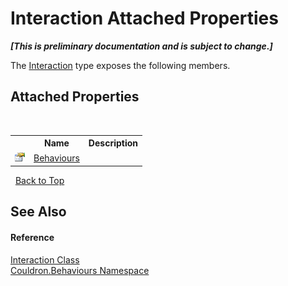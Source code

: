 # Interaction Attached Properties
 _**\[This is preliminary documentation and is subject to change.\]**_

The <a href="T_Couldron_Behaviours_Interaction">Interaction</a> type exposes the following members.


## Attached Properties
&nbsp;<table><tr><th></th><th>Name</th><th>Description</th></tr><tr><td>![Public attached property](media/pubproperty.gif "Public attached property")</td><td><a href="P_Couldron_Behaviours_Interaction_Behaviours">Behaviours</a></td><td /></tr></table>&nbsp;
<a href="#interaction-attached-properties">Back to Top</a>

## See Also


#### Reference
<a href="T_Couldron_Behaviours_Interaction">Interaction Class</a><br /><a href="N_Couldron_Behaviours">Couldron.Behaviours Namespace</a><br />